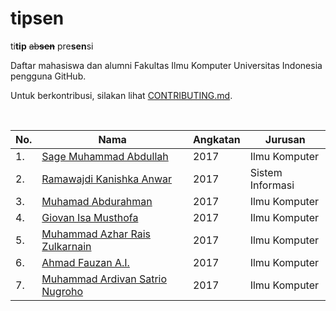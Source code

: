 # tipsen

ti**tip** ~~ab**sen**~~ pre**sen**si

Daftar mahasiswa dan alumni Fakultas Ilmu Komputer Universitas Indonesia pengguna GitHub.

Untuk berkontribusi, silakan lihat [CONTRIBUTING.md][contributing.md].

<br>

| No. | Nama                                      | Angkatan | Jurusan          |
| --- | ----------------------------------------- | -------- | ---------------- |
| 1.  | [Sage Muhammad Abdullah][laymonage]       | 2017     | Ilmu Komputer    |
| 2.  | [Ramawajdi Kanishka Anwar][ramawajdika]   | 2017     | Sistem Informasi |
| 3.  | [Muhamad Abdurahman][aabccd021]           | 2017     | Ilmu Komputer    |
| 4.  | [Giovan Isa Musthofa][giovanism]          | 2017     | Ilmu Komputer    |
| 5.  | [Muhammad Azhar Rais Zulkarnain][azharaiz]| 2017     | Ilmu Komputer    | 
| 6.  | [Ahmad Fauzan A.I.][ahmad-fauzan458]      | 2017     | Ilmu Komputer    |
| 7.  | [Muhammad Ardivan Satrio Nugroho][nuga99] | 2017     | Ilmu Komputer    |

[contributing.md]: CONTRIBUTING.md
[laymonage]: https://github.com/laymonage
[ramawajdika]: https://github.com/ramawajdika
[aabccd021]: https://github.com/aabccd021
[giovanism]: https://github.com/giovanism
[azharaiz]: https://github.com/azharaiz
[ahmad-fauzan458]: https://github.com/ahmad-fauzan458
[nuga99]: https://github.com/nuga99

